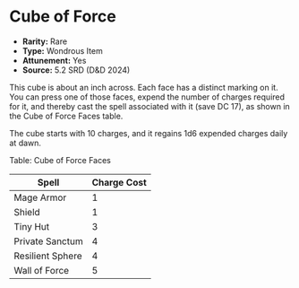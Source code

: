 # Cube of Force

- **Rarity:** Rare
- **Type:** Wondrous Item
- **Attunement:** Yes
- **Source:** 5.2 SRD (D&D 2024)

This cube is about an inch across. Each face has a distinct marking on it. You can press one of those faces, expend the number of charges required for it, and thereby cast the spell associated with it (save DC 17), as shown in the Cube of Force Faces table.

The cube starts with 10 charges, and it regains 1d6 expended charges daily at dawn.

Table: Cube of Force Faces

| Spell            | Charge Cost |
|------------------|-------------|
| Mage Armor       | 1           |
| Shield           | 1           |
| Tiny Hut         | 3           |
| Private Sanctum  | 4           |
| Resilient Sphere | 4           |
| Wall of Force    | 5           |
